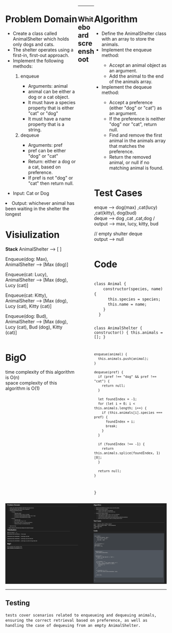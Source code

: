 <div style="float: left; width: 45%;">
<h1> Problem Domain </h1>
<ul>
<li>Create a class called AnimalShelter which holds only dogs and cats.</li>
<li>The shelter operates using a first-in, first-out approach.</li>
<li>Implement the following methods:</li>
<ol>
<li>enqueue</li>
<ul>
<li>Arguments: animal</li>
<li>animal can be either a dog or a cat object.</li>
<li>It must have a species property that is either "cat" or "dog"</li>
<li>It must have a name property that is a string.</li>
</ul>
<li>dequeue</li>
<ul>
<li>Arguments: pref</li>
<li>pref can be either "dog" or "cat"</li>
<li>Return: either a dog or a cat, based on preference.</li>
<li>If pref is not "dog" or "cat" then return null.</li>
</ul>
</ol></ul>
</p>

<ul> <li>Input: Cat or Dog</ul>
<li> Output:   whichever animal has been waiting in the shelter the longest</li>
 </ul> </div>

<div style="float: right; width: 45%;">
<h1> Algorithm </h1>
<ul>
<li>Define the AnimalShelter class with an array to store the animals.</li>
<li>Implement the enqueue method:</li>
<ul>
<li>Accept an animal object as an argument.</li>
<li>Add the animal to the end of the animals array.</li>
</ul>
<li>Implement the dequeue method:</li>
<ul>
<li>Accept a preference (either "dog" or "cat") as an argument.</li>
<li>If the preference is neither "dog" nor "cat", return null.</li>
<li>Find and remove the first animal in the animals array that matches the preference.</li>
<li>Return the removed animal, or null if no matching animal is found.</li>
</ul></ul>
</div>


<div style="float: right; width: 45%;">
<h1> Test Cases </h1>
enque --> dog(max) ,cat(lucy) ,cat(kitty), dog(bud) </br>
deque --> dog ,cat ,cat,dog / output --> max, lucy, kitty, bud </br>

// empty shulter deque</br>
output --> null</br>
</div>

<div style="float: left; width: 40%;">
<h1> Visiulization </h1> 
<strong>Stack</strong>
AnimalShelter --> [ ]</br>

Enqueue(dog: Max),  AnimalShelter --> [Max (dog)]</br>

Enqueue(cat: Lucy), AnimalShelter --> [Max (dog), Lucy (cat)]</br>

Enqueue(cat: Kitty), AnimalShelter --> [Max (dog), Lucy (cat), Kitty (cat)]</br>

Enqueue(dog: Bud), AnimalShelter --> [Max (dog), Lucy (cat), Bud (dog), Kitty (cat)]</br>
</div>

<div style="float: right; width: 45%;">
<h1> Code </h1>
 <pre><code>
class Animal {
    constructor(species, name) {
      this.species = species;
      this.name = name;
    }
  }
  
  class AnimalShelter {
    constructor() {
      this.animals = [];
    }
  
    enqueue(animal) {
      this.animals.push(animal);
    }
  
    dequeue(pref) {
      if (pref !== "dog" && pref !== "cat") {
        return null;
      }
  
      let foundIndex = -1;
      for (let i = 0; i < this.animals.length; i++) {
        if (this.animals[i].species === pref) {
          foundIndex = i;
          break;
        }
      }
  
      if (foundIndex !== -1) {
        return this.animals.splice(foundIndex, 1)[0];
      }
  
      return null;
    }
  }
   </pre></code>
</div>



<div style="float: left; width: 45%;">
<h1> BigO </h1>
 time complexity of this algorithm is O(n) </br>
 space complexity of this algorithm is O(1)
</div>

_______________________

## Whiteboard screenshoot
<img src='../Assests/Screenshot 2023-07-12 185014.png'/>

________________

## Testing
```
tests cover scenarios related to enqueueing and dequeuing animals, ensuring the correct retrieval based on preference, as well as handling the case of dequeuing from an empty AnimalShelter.
```
